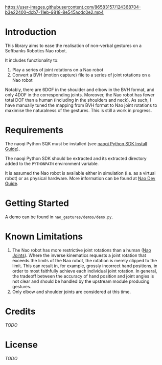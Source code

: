 https://user-images.githubusercontent.com/86583157/124368704-b3e22400-dcb7-11eb-9818-8e545acdc0e2.mp4

# Introduction

This library aims to ease the realisation of non-verbal gestures on a Softbanks Robotics Nao robot.

It includes functionality to:
1. Play a series of joint rotations on a Nao robot
2. Convert a BVH (motion capture) file to a series of joint rotations on a Nao robot

Notably, there are 6DOF in the shoulder and elbow in the BVH format, and only 4DOF in the corresponding joints. 
Moreover, the Nao robot has fewer total DOF than a human (including in the shoulders and neck). As such, I have manually
tuned the mapping from BVH format to Nao joint rotations to maximise the naturalness of the gestures. This is still a
work in progress.

# Requirements

The naoqi Python SQK must be installed (see [naoqi Python SDK Install Guide](http://doc.aldebaran.com/2-1/dev/python/install_guide.html#python-install-guide)).

The naoqi Python SDK should be extracted and its extracted directory added to the `PYTHONPATH` environment variable.

It is assumed the Nao robot is available either in simulation (i.e. as a virtual robot) or as physical hardware. More 
information can be found at [Nao Dev Guide](http://doc.aldebaran.com/2-5/index_dev_guide.html).

# Getting Started

A demo can be found in `nao_gestures/demos/demo.py`.

# Known Limitations

1. The Nao robot has more restrictive joint rotations than a human ([Nao Joints](http://doc.aldebaran.com/2-1/family/robots/joints_robot.html)). Where the inverse kinematics requests a joint rotation that exceeds the limits of the Nao robot, the rotation is merely clipped to the limit. This can result in, for example, grossly incorrect hand positions, in order to most faithfully achieve each individual joint rotation. In general, the tradeoff between the accuracy of hand position and joint angles is not clear and should be handled by the upstream module producing gestures.
2. Only elbow and shoulder joints are considered at this time.

# Credits

_TODO_

# License

_TODO_
